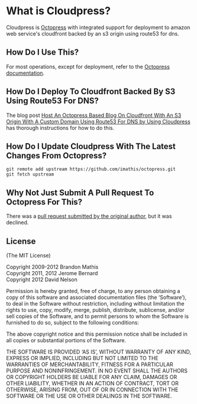 What is Cloudpress?
===================

Cloudpress is [Octopress](https://github.com/imathis/octopress) with integrated support for deployment to amazon web service's cloudfront backed by an s3 origin using route53 for dns.

How Do I Use This?
------------------

For most operations, except for deployment, refer to the [Octopress documentation](http://octopress.org/docs).

How Do I Deploy To Cloudfront Backed By S3 Using Route53 For DNS?
-----------------------------------------------------------------

The blog post [Host An Octopress Based Blog On Cloudfront With An S3 Origin With A Custom Domain Using Route53 For DNS by Using Cloudpress](http://www.david-j-nelson.com/coming_soon) has thorough instructions for how to do this.

How Do I Update Cloudpress With The Latest Changes From Octopress?
------------------------------------------------------------------

`git remote add upstream https://github.com/imathis/octopress.git`  
`git fetch upstream`

Why Not Just Submit A Pull Request To Octopress For This?
---------------------------------------------------------

There was a [pull request submitted by the original author](https://github.com/imathis/octopress/pull/175), but it was declined.

License
-------

(The MIT License)

Copyright 2009-2012 Brandon Mathis  
Copyright 2011, 2012 Jerome Bernard  
Copyright 2012 David Nelson  

Permission is hereby granted, free of charge, to any person obtaining a copy of this software and associated documentation files (the ‘Software’), to deal in the Software without restriction, including without limitation the rights to use, copy, modify, merge, publish, distribute, sublicense, and/or sell copies of the Software, and to permit persons to whom the Software is furnished to do so, subject to the following conditions:

The above copyright notice and this permission notice shall be included in all copies or substantial portions of the Software.

THE SOFTWARE IS PROVIDED ‘AS IS’, WITHOUT WARRANTY OF ANY KIND, EXPRESS OR IMPLIED, INCLUDING BUT NOT LIMITED TO THE WARRANTIES OF MERCHANTABILITY, FITNESS FOR A PARTICULAR PURPOSE AND NONINFRINGEMENT. IN NO EVENT SHALL THE AUTHORS OR COPYRIGHT HOLDERS BE LIABLE FOR ANY CLAIM, DAMAGES OR OTHER LIABILITY, WHETHER IN AN ACTION OF CONTRACT, TORT OR OTHERWISE, ARISING FROM, OUT OF OR IN CONNECTION WITH THE SOFTWARE OR THE USE OR OTHER DEALINGS IN THE SOFTWARE.
